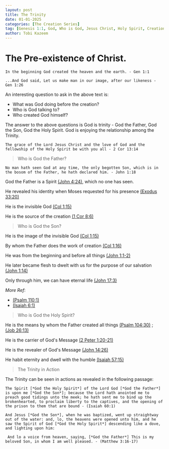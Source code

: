 ```yaml
---
layout: post
title: The Trinity
date: 01-01-2025
categories: [The Creation Series]
tag: [Genesis 1:1, God, Who is God, Jesus Christ, Holy Spirit, Creation]
author: Tobi Kazeem
---
```



# The Pre-existence of Christ.
`In the beginning God created the heaven and the earth. - Gen 1:1
`

`...And God said, Let us make man in our image, after our likeness - Gen 1:26
`

An interesting question to ask in the above text is:
- What was God doing before the creation? 
- Who is God talking to?
- Who created God himself?

The answer to the above questions is God is trinity - God the Father, God the Son, God the Holy Spirit. God is enjoying the relationship among the Trinity.

`The grace of the Lord Jesus Christ and the love of God and the fellowship of the Holy Spirit be with you all - 2 Cor 13:14
`

>Who is God the Father?

`No man hath seen God at any time, the only begotten Son, which is in the bosom of the Father, he hath declared him. - John 1:18
`

God the Father is a Spirit [(John 4:24)](https://www.biblegateway.com/passage/?search=John%204%3A%2024&version=KJV), which no one has seen.

He revealed his identity when Moses requested for his presence [(Exodus 33:20)](https://www.biblegateway.com/passage/?search=Exodus%2033%3A20&version=KJV)

He is the invisible God [(Col 1:15)](https://www.biblegateway.com/passage/?search=Colossians%201%3A15&version=KJV)

He is the source of the creation [(1 Cor 8:6)](https://www.biblegateway.com/passage/?search=1%20Corinthians%208%3A6&version=KJV)

>Who is God the Son?

He is the image of the invisible God [(Col 1:15)](https://www.biblegateway.com/passage/?search=Colossians%201%3A15&version=KJV)

By whom the Father does the work of creation [(Col 1:16)](https://www.biblegateway.com/passage/?search=Colossians%201%3A16&version=KJV)

He was from the beginning and before all things [(John 1:1-2)](https://www.biblegateway.com/passage/?search=John%201%3A1-2&version=KJV)

He later became flesh to dwelt with us for the purpose of our salvation [(John 1:14)](https://www.biblegateway.com/passage/?search=John%201%3A14&version=KJV)

Only through him, we can have eternal life  [(John 17:3)](https://www.biblegateway.com/passage/?search=John%2017%3A%203&version=KJV)


*More Ref*: 
- [(Psalm 110:1)](https://www.biblegateway.com/passage/?search=Psalm%20110%3A1&version=KJV)
- [(Isaiah 6:1)](https://www.biblegateway.com/passage/?search=Isaiah%206%3A1&version=KJV)


>Who is God the Holy Spirit?

He is the means by whom the Father created all things [(Psalm 104:30)](https://www.biblegateway.com/passage/?search=Psalm%20104%3A30&version=KJV) ; [(Job 26:13)](https://www.biblegateway.com/passage/?search=Job%2026%3A13&version=KJV)

He is the carrier of God's Message [(2 Peter 1:20-21)](https://www.biblegateway.com/passage/?search=2%20Peter%201%3A20-21&version=KJV)

He is the revealer of God's Message [(John 14:26)](https://www.biblegateway.com/passage/?search=John%2014%3A26&version=KJV)

He habit eternity and dwell with the humble [(Isaiah 57:15)](https://www.biblegateway.com/passage/?search=Isaiah%2057%3A15&version=KJV)



>The Trinity in Action

The Trinity can be seen in actions as revealed in the following passage:

```
The Spirit [*God the Holy Spirit*] of the Lord God [*God the Father*] is upon me [*God the Son*]; because the Lord hath anointed me to preach good tidings unto the meek; he hath sent me to bind up the brokenhearted, to proclaim liberty to the captives, and the opening of the prison to them that are bound - (Isaiah 60:1)
```

```
And Jesus [*God the Son*], when he was baptized, went up straightway out of the water: and, lo, the heavens were opened unto him, and he saw the Spirit of God [*God the Holy Spirit*] descending like a dove, and lighting upon him:

 And lo a voice from heaven, saying, [*God the Father*] This is my beloved Son, in whom I am well pleased. - (Matthew 3:16-17)
 ```